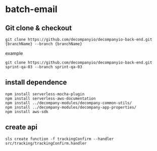 # batch-email

## Git clone & checkout

```shell
git clone https://github.com/decompanyio/decompanyio-back-end.git {branchName} --branch {branchName}
```

example

```shell
git clone https://github.com/decompanyio/decompanyio-back-end.git sprint-qa-03 --branch sprint-qa-03
```

## install dependence

```shell
npm install serverless-mocha-plugin
npm install serverless-aws-documentation
npm install ../decompany-modules/decompany-common-utils/
npm install ../decompany-modules/decompany-app-properties/
npm install aws-sdk
```

## create api

```shell
sls create function -f trackingConfirm --handler src/tracking/trackingConfirm.handler
```
